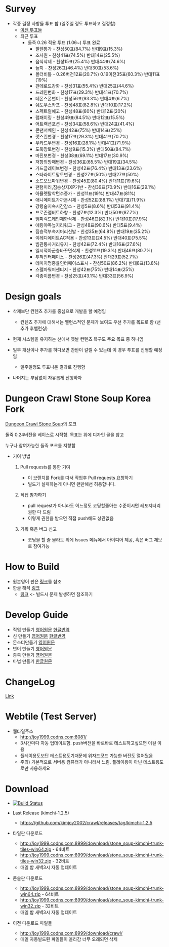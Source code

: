 # Survey

* 각종 결정 사항들 투표 함 (일주일 정도 투표하고 결정함)
  * [이전 투표들](https://github.com/kimjoy2002/crawl/blob/master/SURVEY.md)
  * 최근 투표
    * 돌죽 0.26 적용 투표 (1.06~) 투표 완료
      - 팔렌통가 - 찬성50표(84.7%) 반대9표(15.3%)
      - 조사원 - 찬성41표(74.5%) 반대14표(25.5%)
      - 음식삭제 - 찬성15표(25.4%) 반대44표(74.6%)
      - 늪지 - 찬성26표(46.4%) 반대30표(53.6%)
      - 볼더비틀 - 0.26버전12표(20.7%) 0.19이전35표(60.3%) 반대11표(19%)
      - 판데로드강화 - 찬성31표(55.4%) 반대25표(44.6%)
      - 드레인변화 - 찬성17표(29.3%) 반대41표(70.7%)
      - 데몬스폰변이 - 찬성56표(93.3%) 반대4표(6.7%)
      - 쉐도우스카프 - 찬성48표(82.8%) 반대10표(17.2%)
      - 스펙트럴에고 - 찬성48표(80%) 반대12표(20%)
      - 램패이징 - 찬성49표(84.5%) 반대12표(15.5%)
      - 어트랙션포션 - 찬성34표(58.6%) 반대24표(41.4%)
      - 콘댄서베인 - 찬성42표(75%) 반대14표(25%)
      - 랫스킨변경 - 찬성17표(29.3%) 반대41표(70.7%)
      - 우카드무변경 - 찬성16표(28.1%) 반대41표(71.9%)
      - 도둑망토변경 - 찬성9표(15.3%) 반대50표(84.7%)
      - 마진보변경 - 찬성38표(69.1%) 반대17표(30.9%)
      - 저항의방패변경 - 찬성36표(65.5%) 반대19표(34.5%)
      - 가드글레이브변경 - 찬성42표(76.4%) 반대13표(23.6%)
      - 스타라이트망토변경 - 찬성27표(50%) 반대27표(50%)
      - 소드오브파워변경 - 찬성45표(80.4%) 반대11표(19.6%)
      - 팬텀미러,짐승상자XP기반 - 찬성39표(70.9%) 반대16표(29.1%)
      - 아뮬렛탈착턴수증가 - 찬성11표(19%) 반대47표(81%)
      - 애니메이트가까운시체 - 찬성52표(88.1%) 반대7표(11.9%)
      - 강령술지속시간감소 - 찬성5표(8.6%) 반대53표(91.4%)
      - 프로즌램버트하향 - 찬성7표(12.3%) 반대50표(87.7%)
      - 뱀피릭드레인제한삭제 - 찬성46표(82.1%) 반대10표(17.9%)
      - 에링야독늪지리워크 - 찬성48표(90.6%) 반대5표(9.4%)
      - 짐승적부속지머리신발 - 찬성35표(64.8%) 반대19표(35.2%)
      - 이레디에이트AC적용 - 찬성13표(24.5%) 반대40표(75.5%)
      - 빔관통사거리유지 - 찬성42표(72.4%) 반대16표(27.6%)
      - 일시적아군층바꾸면삭제 - 찬성11표(19.3%) 반대46표(80.7%)
      - 투척인터페이스 - 찬성26표(47.3%) 반대29표(52.7%)
      - 데미지명중률인터페이스표시 - 찬성50표(86.2%) 반대8표(13.8%)
      - 스펠파워퍼센티지 - 찬성42표(75%) 반대14표(25%)
      - 각종이름변경 - 찬성25표(43.1%) 반대33표(56.9%)
      
# Design goals

* 삭제보단 컨텐츠 추가를 중심으로 개발을 할 예정임
  * 컨텐츠 추가에 대해서는 밸런스적인 문제가 보여도 우선 추가를 목표로 함 (선추가 후밸런싱)

* 현재 시스템을 유지하는 선에서 옛날 컨텐츠 복구도 주요 목표 중 하나임

* 일부 개선이나 추가를 하다보면 찬반이 갈릴 수 있는데 이 경우 투표를 진행할 예정임
  * 일주일정도 투표나온 결과로 진행함
  
* 나머지는 부담없이 자유롭게 진행하자

# Dungeon Crawl Stone Soup Korea Fork

[Dungeon Crawl Stone Soup](https://github.com/crawl/crawl/)의 포크

돌죽 0.24버전을 베이스로 시작함. 목표는 위에 디자인 골을 참고

누구나 참여가능한 돌죽 포크를 지향함

* 기여 방법
  1. Pull requests를 통한 기여
     * 이 브랜치를 Fork를 따서 작업후 Pull requests 요청하기
     * 빌드가 실패하는게 아니면 왠만해선 허용합니다.
     
     
  2. 직접 참가하기
     * pull request가 아니라도 어느정도 코딩할줄아는 수준이시면 레포지터리 권한 다 드림
     * 이렇게 권한을 받으면 직접 push해도 상관없음
     
    
  3. 기획 혹은 버그 신고
     * 코딩을 할 줄 몰라도 위에 Issues 메뉴에서 아이디어 제공, 혹은 버그 제보로 참여가능
     

# How to Build
  * 원본영어 판은 [링크](https://github.com/kimjoy2002/crawl/blob/master/crawl-ref/INSTALL.txt)를 참조 
  * 한글 해석 [링크](https://gall.dcinside.com/board/view/?id=rlike&no=261405)
    * [링크](https://github.com/kimjoy2002/crawl/issues/18) <- 빌드시 문제 발생하면 참조하기

# Develop Guide
  * 직업 만들기 [영어원문](https://github.com/kimjoy2002/crawl/blob/master/crawl-ref/docs/develop/background_creation.txt) [한글번역](https://gall.dcinside.com/board/view/?id=rlike&no=96789)
  * 신 만들기 [영어원문](https://github.com/kimjoy2002/crawl/blob/master/crawl-ref/docs/develop/god_creation.txt) [한글번역](https://github.com/kimjoy2002/crawl/issues/116)
  * 몬스터만들기 [영어원문](https://github.com/kimjoy2002/crawl/blob/master/crawl-ref/docs/develop/monster_creation.txt)
  * 변이 만들기 [영어원문](https://github.com/kimjoy2002/crawl/blob/master/crawl-ref/docs/develop/mutation_creation.txt)
  * 종족 만들기 [영어원문](https://github.com/kimjoy2002/crawl/blob/master/crawl-ref/docs/develop/species_creation.md)
  * 마법 만들기 [한글원문](https://gall.dcinside.com/board/view/?id=rlike&no=318987)

# ChangeLog
  
  [Link](https://github.com/kimjoy2002/crawl/blob/master/CHANGELOG.md)
  
# Webtile (Test Server)

* 웹타일주소
  *  http://joy1999.codns.com:8081/
  * 3시간마다 자동 업데이트함. push버전을 바로바로 테스트하고싶으면 이걸 이용
  * 플레이용도보단 테스트용도기때문에 위자드모드 가능한 버전도 열어뒀음
  * 주의) 기본적으로 서버용 컴퓨터가 아니라서 느림. 플레이용이 아닌 테스트용도로만 사용하세요

# Download

* [![Build Status](http://joy1999.codns.com:8080/buildStatus/icon?job=crawl%2Fcrawl)](http://joy1999.codns.com:8080/job/crawl/job/crawl/)

* Last Release (kimchi-1.2.5)
  * https://github.com/kimjoy2002/crawl/releases/tag/kimchi-1.2.5

* 타일판 다운로드
  * http://joy1999.codns.com:8999/download/stone_soup-kimchi-trunk-tiles-win64.zip - 64비트
  * http://joy1999.codns.com:8999/download/stone_soup-kimchi-trunk-tiles-win32.zip - 32비트
  * 매일 밤 새벽3시 자동 업데이트

* 콘솔판 다운로드
  * http://joy1999.codns.com:8999/download/stone_soup-kimchi-trunk-win64.zip - 64비트
  * http://joy1999.codns.com:8999/download/stone_soup-kimchi-trunk-win32.zip - 32비트
  * 매일 밤 새벽3시 자동 업데이트
  
* 이전 다운로드 파일들
  * http://joy1999.codns.com:8999/download/crawl/
  * 매일 자동빌드된 파일들이 올라감 너무 오래되면 삭제
